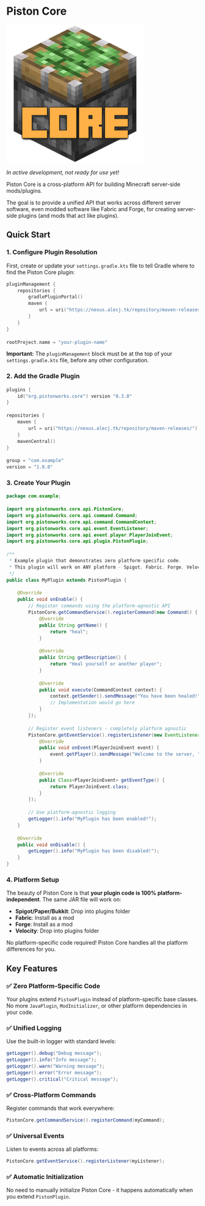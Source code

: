 # Piston Core

![Piston Core Logo](/images/piston-core-logo.png)

*In active development, not ready for use yet!*

Piston Core is a cross-platform API for building Minecraft server-side mods/plugins.

The goal is to provide a unified API that works across different server software, even modded software like Fabric and
Forge, for creating server-side plugins (and mods that act like plugins).

## Quick Start

### 1. Configure Plugin Resolution

First, create or update your `settings.gradle.kts` file to tell Gradle where to find the Piston Core plugin:

```kotlin
pluginManagement {
    repositories {
        gradlePluginPortal()
        maven {
            url = uri("https://nexus.alecj.tk/repository/maven-releases/")
        }
    }
}

rootProject.name = "your-plugin-name"
```

**Important:** The `pluginManagement` block must be at the top of your `settings.gradle.kts` file, before any other configuration.

### 2. Add the Gradle Plugin

```kotlin
plugins {
    id("org.pistonworks.core") version "0.3.0"
}

repositories {
    maven {
        url = uri("https://nexus.alecj.tk/repository/maven-releases/")
    }
    mavenCentral()
}

group = "com.example"
version = "1.0.0"
```

### 3. Create Your Plugin

```java
package com.example;

import org.pistonworks.core.api.PistonCore;
import org.pistonworks.core.api.command.Command;
import org.pistonworks.core.api.command.CommandContext;
import org.pistonworks.core.api.event.EventListener;
import org.pistonworks.core.api.event.player.PlayerJoinEvent;
import org.pistonworks.core.api.plugin.PistonPlugin;

/**
 * Example plugin that demonstrates zero platform-specific code.
 * This plugin will work on ANY platform - Spigot, Fabric, Forge, Velocity, etc.
 */
public class MyPlugin extends PistonPlugin {

    @Override
    public void onEnable() {
        // Register commands using the platform-agnostic API
        PistonCore.getCommandService().registerCommand(new Command() {
            @Override
            public String getName() {
                return "heal";
            }

            @Override
            public String getDescription() {
                return "Heal yourself or another player";
            }

            @Override
            public void execute(CommandContext context) {
                context.getSender().sendMessage("You have been healed!");
                // Implementation would go here
            }
        });

        // Register event listeners - completely platform agnostic
        PistonCore.getEventService().registerListener(new EventListener<PlayerJoinEvent>() {
            @Override
            public void onEvent(PlayerJoinEvent event) {
                event.getPlayer().sendMessage("Welcome to the server, " + event.getPlayer().getName() + "!");
            }

            @Override
            public Class<PlayerJoinEvent> getEventType() {
                return PlayerJoinEvent.class;
            }
        });

        // Use platform-agnostic logging
        getLogger().info("MyPlugin has been enabled!");
    }

    @Override
    public void onDisable() {
        getLogger().info("MyPlugin has been disabled!");
    }
}
```

### 4. Platform Setup

The beauty of Piston Core is that **your plugin code is 100% platform-independent**. The same JAR file will work on:

- **Spigot/Paper/Bukkit**: Drop into plugins folder
- **Fabric**: Install as a mod
- **Forge**: Install as a mod  
- **Velocity**: Drop into plugins folder

No platform-specific code required! Piston Core handles all the platform differences for you.

## Key Features

### ✅ Zero Platform-Specific Code
Your plugins extend `PistonPlugin` instead of platform-specific base classes. No more `JavaPlugin`, `ModInitializer`, or other platform dependencies in your code.

### ✅ Unified Logging
Use the built-in logger with standard levels:
```java
getLogger().debug("Debug message");
getLogger().info("Info message");  
getLogger().warn("Warning message");
getLogger().error("Error message");
getLogger().critical("Critical message");
```

### ✅ Cross-Platform Commands
Register commands that work everywhere:
```java
PistonCore.getCommandService().registerCommand(myCommand);
```

### ✅ Universal Events
Listen to events across all platforms:
```java
PistonCore.getEventService().registerListener(myListener);
```

### ✅ Automatic Initialization
No need to manually initialize Piston Core - it happens automatically when you extend `PistonPlugin`.
